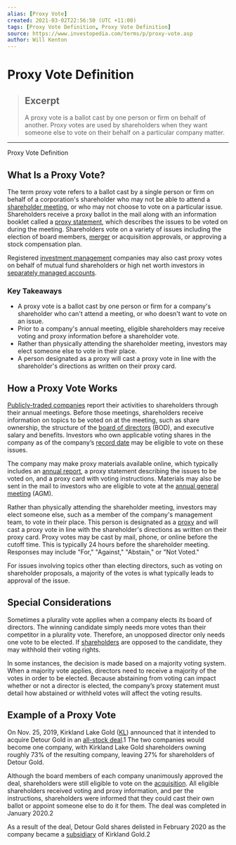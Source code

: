 ```yaml
---
alias: [Proxy Vote]
created: 2021-03-02T22:56:50 (UTC +11:00)
tags: [Proxy Vote Definition, Proxy Vote Definition]
source: https://www.investopedia.com/terms/p/proxy-vote.asp
author: Will Kenton
---
```


# Proxy Vote Definition

> ## Excerpt
> A proxy vote is a ballot cast by one person or firm on behalf of another. Proxy votes are used by shareholders when they want someone else to vote on their behalf on a particular company matter.

---

Proxy Vote Definition
## What Is a Proxy Vote?

The term proxy vote refers to a ballot cast by a single person or firm on behalf of a corporation's shareholder who may not be able to attend a [shareholder meeting](https://www.investopedia.com/articles/investing/062413/peek-shareholder-meetings.asp), or who may not choose to vote on a particular issue. Shareholders receive a proxy ballot in the mail along with an information booklet called a [proxy statement](https://www.investopedia.com/terms/p/proxystatement.asp), which describes the issues to be voted on during the meeting. Shareholders vote on a variety of issues including the election of board members, [merger](https://www.investopedia.com/terms/m/merger.asp) or acquisition approvals, or approving a stock compensation plan.

Registered [investment management](https://www.investopedia.com/terms/i/investment-management.asp) companies may also cast proxy votes on behalf of mutual fund shareholders or high net worth investors in [separately managed accounts](https://www.investopedia.com/articles/mutualfund/08/managed-separate-account.asp).

### Key Takeaways

-   A proxy vote is a ballot cast by one person or firm for a company's shareholder who can't attend a meeting, or who doesn't want to vote on an issue.
-   Prior to a company's annual meeting, eligible shareholders may receive voting and proxy information before a shareholder vote.
-   Rather than physically attending the shareholder meeting, investors may elect someone else to vote in their place.
-   A person designated as a proxy will cast a proxy vote in line with the shareholder's directions as written on their proxy card.

## How a Proxy Vote Works

[Publicly-traded companies](https://www.investopedia.com/terms/p/publiccompany.asp) report their activities to shareholders through their annual meetings. Before those meetings, shareholders receive information on topics to be voted on at the meeting, such as share ownership, the structure of the [board of directors](https://www.investopedia.com/terms/b/boardofdirectors.asp) (BOD), and executive salary and benefits. Investors who own applicable voting shares in the company as of the company’s [record date](https://www.investopedia.com/terms/r/recorddate.asp) may be eligible to vote on these issues.

The company may make proxy materials available online, which typically includes an [annual report](https://www.investopedia.com/terms/a/annualreport.asp), a proxy statement describing the issues to be voted on, and a proxy card with voting instructions. Materials may also be sent in the mail to investors who are eligible to vote at the [annual general meeting](https://www.investopedia.com/terms/a/agm.asp) (AGM).

Rather than physically attending the shareholder meeting, investors may elect someone else, such as a member of the company's management team, to vote in their place. This person is designated as a [proxy](https://www.investopedia.com/terms/p/proxy.asp) and will cast a proxy vote in line with the shareholder's directions as written on their proxy card. Proxy votes may be cast by mail, phone, or online before the cutoff time. This is typically 24 hours before the shareholder meeting. Responses may include "For," "Against," "Abstain," or "Not Voted."

For issues involving topics other than electing directors, such as voting on shareholder proposals, a majority of the votes is what typically leads to approval of the issue.

## Special Considerations

Sometimes a plurality vote applies when a company elects its board of directors. The winning candidate simply needs more votes than their competitor in a plurality vote. Therefore, an unopposed director only needs one vote to be elected. If [shareholders](https://www.investopedia.com/terms/s/shareholder.asp) are opposed to the candidate, they may withhold their voting rights.

In some instances, the decision is made based on a majority voting system. When a majority vote applies, directors need to receive a majority of the votes in order to be elected. Because abstaining from voting can impact whether or not a director is elected, the company’s proxy statement must detail how abstained or withheld votes will affect the voting results.

## Example of a Proxy Vote

On Nov. 25, 2019, Kirkland Lake Gold ([KL](https://www.investopedia.com/markets/quote?tvwidgetsymbol=KL)) announced that it intended to acquire Detour Gold in an [all-stock deal](https://www.investopedia.com/ask/answers/06/stockforstockmergerdetails.asp).1 The two companies would become one company, with Kirkland Lake Gold shareholders owning roughly 73% of the resulting company, leaving 27% for shareholders of Detour Gold.

Although the board members of each company unanimously approved the deal, shareholders were still eligible to vote on the [acquisition](https://www.investopedia.com/terms/a/acquisition.asp). All eligible shareholders received voting and proxy information, and per the instructions, shareholders were informed that they could cast their own ballot or appoint someone else to do it for them. The deal was completed in January 2020.2

As a result of the deal, Detour Gold shares delisted in February 2020 as the company became a [subsidiary](https://www.investopedia.com/terms/s/subsidiary.asp) of Kirkland Gold.2
